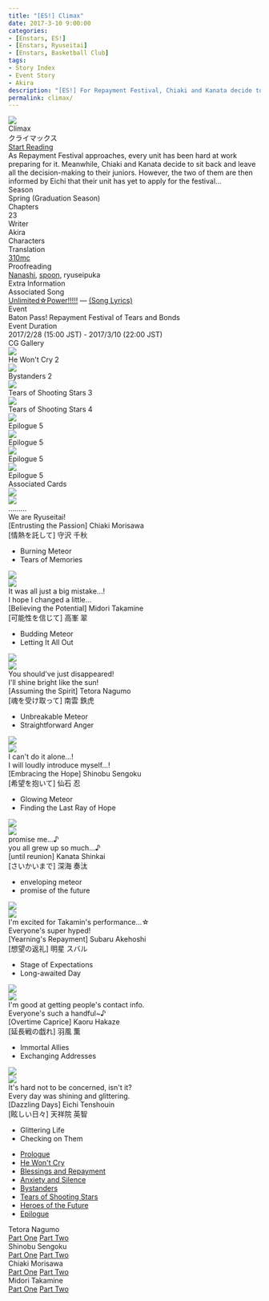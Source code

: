 ```yaml
---
title: "[ES!] Climax"
date: 2017-3-10 9:00:00
categories:
- [Enstars, ES!]
- [Enstars, Ryuseitai]
- [Enstars, Basketball Club]
tags:
- Story Index
- Event Story
- Akira
description: "[ES!] For Repayment Festival, Chiaki and Kanata decide to sit back and leave all the decision-making to their juniors, only to then find out that there's a problem…"
permalink: climax/
---
```

<div class="preview-wrapper reverse" style="--storyColor:#5ac189;--storyColor-rgb:90,193,137;--storyColor-h:147.4;--storyColor-s:45.4%;--storyColor-l:55.5%;">
    <div class="grid-wrapper">
        <div class="preview-background" style="background-image: url('/img/es/eventstory/climax/midoribcgframe.jpg')"></div>
        <div class="preview-box">
            <div class="title-area">
                <div class="title-area__title">Climax</div>
                <div class="title-area__subtitle">クライマックス</div>
                <div class="title-area__start"><a href="/climax/prologue">Start Reading</a></div>
            </div>
            <div class="info-area">
                <div class="synopsis">
                    As Repayment Festival approaches, every unit has been hard at work preparing for it. Meanwhile, Chiaki and Kanata decide to sit back and leave all the decision-making to their juniors. However, the two of them are then informed by Eichi that their unit has yet to apply for the festival…
                </div>
                <div class="info">
                    <div class="info-item season">
                        <div class="label">
                            Season
                        </div>
                        <div class="value">
                            Spring (Graduation Season)
                        </div>
                    </div>
                    <div class="info-item chapters">
                        <div class="label">
                            Chapters
                        </div>
                        <div class="value">
                            23
                        </div>
                    </div>
                    <div class="info-item writer">
                        <div class="label">
                            Writer
                        </div>
                        <div class="value">
                            Akira
                        </div>
                    </div>
                    <div class="info-item characters">
                        <div class="label">
                            Characters
                        </div>
                        <div class="value">
                        <a href="/categories/Enstars/Chiaki" character="Chiaki"></a>
                        <a href="/categories/Enstars/Midori" character="Midori"></a>
                        <a href="/categories/Enstars/Kanata" character="Kanata"></a>
                        <a href="/categories/Enstars/Tetora" character="Tetora"></a>
                        <a href="/categories/Enstars/Shinobu" character="Shinobu"></a>
                        <a href="/categories/Enstars/Subaru" character="Subaru"></a>
                        <a href="/categories/Enstars/Mao" character="Mao"></a>
                        <a href="/categories/Enstars/Eichi" character="Eichi"></a>
                        <a href="/categories/Enstars/Kaoru" character="Kaoru"></a>
                        </div>
                    </div>
                    <div class="info-item tl">
                        <div class="label">
                            Translation
                        </div>
                        <div class="value">
                            <a href="/about">310mc</a>
                        </div>
                    </div>
                    <div class="info-item pr">
                        <div class="label">
                            Proofreading
                        </div>
                        <div class="value">
                            <a href="https://twitter.com/seiginoakashi">Nanashi</a>, <a href="https://twitter.com/splafyoon">spoon</a>, ryuseipuka
                        </div>
                    </div>
                </div>
            </div>
        </div>
    </div>
</div>

<!-- more -->

<style>
    .preview-wrapper {
        display: none;
    }
    @media (max-width: 567px) {
        .post-block {
            padding: 5px 10px 8px !important;
        }
    }
</style>
<div class="story-wrapper" style="--storyColor:#5ac189;--storyColor-rgb:90,193,137;--storyColor-h:147.4;--storyColor-s:45.4%;--storyColor-l:55.5%;">
    <div class="grid-wrapper">
        <div class="story-background" style="background: top/cover url(/img/es/eventstory/climax/chiakiorigcg.jpg)"></div>
        <div class="story-box">
            <div class="story-cover">
                <div><img src="/img/es/eventstory/climax/midoribcgframe.jpg"></div>
            </div>
            <div class="title-area">
                <div class="title-area__title">Climax</div>
                <div class="title-area__subtitle">クライマックス</div>
                <div class="title-area__start"><a href="prologue">Start Reading</a></div>
            </div>
            <div class="info-area">
                <div class="synopsis">
                    As Repayment Festival approaches, every unit has been hard at work preparing for it. Meanwhile, Chiaki and Kanata decide to sit back and leave all the decision-making to their juniors. However, the two of them are then informed by Eichi that their unit has yet to apply for the festival…
                </div>
                <div class="info">
                    <div class="info-item season">
                        <div class="label">
                            Season
                        </div>
                        <div class="value">
                            Spring (Graduation Season)
                        </div>
                    </div>
                    <div class="info-item chapters">
                        <div class="label">
                            Chapters
                        </div>
                        <div class="value">
                            23
                        </div>
                    </div>
                    <div class="info-item writer">
                        <div class="label">
                            Writer
                        </div>
                        <div class="value">
                            Akira
                        </div>
                    </div>
                    <div class="info-item characters">
                        <div class="label">
                            Characters
                        </div>
                        <div class="value">
                        <a href="/categories/Enstars/Chiaki" character="Chiaki"></a>
                        <a href="/categories/Enstars/Midori" character="Midori"></a>
                        <a href="/categories/Enstars/Kanata" character="Kanata"></a>
                        <a href="/categories/Enstars/Tetora" character="Tetora"></a>
                        <a href="/categories/Enstars/Shinobu" character="Shinobu"></a>
                        <a href="/categories/Enstars/Subaru" character="Subaru"></a>
                        <a href="/categories/Enstars/Mao" character="Mao"></a>
                        <a href="/categories/Enstars/Eichi" character="Eichi"></a>
                        <a href="/categories/Enstars/Kaoru" character="Kaoru"></a>
                        </div>
                    </div>
                    <div class="info-item tl">
                        <div class="label">
                            Translation
                        </div>
                        <div class="value">
                            <a href="/about">310mc</a>
                        </div>
                    </div>
                    <div class="info-item pr">
                        <div class="label">
                            Proofreading
                        </div>
                        <div class="value">
                            <a href="https://twitter.com/seiginoakashi">Nanashi</a>, <a href="https://twitter.com/splafyoon">spoon</a>, ryuseipuka
                        </div>
                    </div>
                </div>
                <div class="extra-area">
                    <div class="tab-header">
                        <div class="tab-header__name">Extra Information</div>
                    </div>
                    <div class="tab-content">
                    <div class="tab-item">
                        <div class="label">
                            Associated Song
                        </div>
                        <div class="value">
                            <a href="https://www.youtube.com/watch?v=EebaqB7tse0">Unlimited☆Power!!!!!</a> — <a href="https://ensemble-stars.fandom.com/wiki/Unlimited%E2%98%86Power!!!!!_(Lyrics)">(Song Lyrics)</a>
                        </div>
                    </div>
                        <div class="tab-item">
                            <div class="label">
                                Event
                            </div>
                            <div class="value">
                                Baton Pass! Repayment Festival of Tears and Bonds
                            </div>
                        </div>
                        <div class="tab-item">
                            <div class="label">
                                Event Duration
                            </div>
                            <div class="value">
                                2017/2/28 (15:00 JST) - 2017/3/10 (22:00 JST)
                            </div>
                        </div>
                    </div>
                </div>
                <div class="cg-gallery">
                    <div class="tab-header">
                        <div class="tab-header__name">CG Gallery</div>
                    </div>
                    <div class="tab-content">
                        <div class="gallery">
                            <div class="gallery-item">
                                <div class="image">
                                    <img src="/img/es/eventstory/climax/chiakiorigcg.jpg">
                                </div>
                                <div class="caption">
                                    He Won't Cry 2
                                </div>
                            </div>
                            <div class="gallery-item">
                                <div class="image">
                                    <img src="/img/es/eventstory/climax/shinobuorigcg.jpg">
                                </div>
                                <div class="caption">
                                    Bystanders 2
                                </div>
                            </div>
                            <div class="gallery-item">
                                <div class="image">
                                    <img src="/img/es/eventstory/climax/tetoraorigcg.jpg">
                                </div>
                                <div class="caption">
                                    Tears of Shooting Stars 3
                                </div>
                            </div>
                            <div class="gallery-item">
                                <div class="image">
                                    <img src="/img/es/eventstory/climax/midoriorigcg.jpg">
                                </div>
                                <div class="caption">
                                    Tears of Shooting Stars 4
                                </div>
                            </div>
                            <div class="gallery-item">
                                <div class="image">
                                    <img src="/img/es/eventstory/climax/shinobubcg.jpg">
                                </div>
                                <div class="caption">
                                    Epilogue 5
                                </div>
                            </div>
                            <div class="gallery-item">
                                <div class="image">
                                    <img src="/img/es/eventstory/climax/tetorabcg.jpg">
                                </div>
                                <div class="caption">
                                    Epilogue 5
                                </div>
                            </div>
                            <div class="gallery-item">
                                <div class="image">
                                    <img src="/img/es/eventstory/climax/midoribcg.jpg">
                                </div>
                                <div class="caption">
                                    Epilogue 5
                                </div>
                            </div>
                            <div class="gallery-item">
                                <div class="image">
                                    <img src="/img/es/eventstory/climax/chiakibcg.jpg">
                                </div>
                                <div class="caption">
                                    Epilogue 5
                                </div>
                            </div>
                        </div>
                    </div>
                </div>
                <div class="story-cards">
                    <div class="tab-header">
                        <div class="tab-header__name">Associated Cards</div>
                    </div>
                    <div class="tab-content">
                        <div class="cards">
                            <div class="cards-item">
                                <div class="image">
                                    <div class="single unbloomed">
                                        <img src="/img/es/eventstory/climax/chiakicard.jpg">
                                    </div>
                                    <div class="single bloomed">
                                        <img src="/img/es/eventstory/climax/chiakibcard.jpg">
                                    </div>
                                    <div class="quotes__wrapper">
                                        <div class="quotes">
                                            <div class="unbloomed">………</div>
                                            <div class="bloomed">We are Ryuseitai!<!--TBA--></div>
                                        </div>
                                    </div>
                                </div>
                                <div class="lightbox">
                                    <div class="card__name">[Entrusting the Passion] Chiaki Morisawa</div>
                                    <div class="card__jp">[情熱を託して] 守沢 千秋</div>
                                    <div class="skills">
                                        <ul>
                                            <li id="live">
                                                <div class="name">Burning Meteor<!--燃える流星--></div>
                                                <div class="desc"></div>
                                            </li>
                                            <li id="lesson">
                                                <div class="name">Tears of Memories<!--想い出の滴--></div>
                                                <div class="desc"></div>
                                            </li>
                                        </ul>
                                    </div>
                                </div>
                            </div>
                            <div class="cards-item">
                                <div class="image">
                                    <div class="single unbloomed">
                                        <img src="/img/es/eventstory/climax/midoricard.jpg">
                                    </div>
                                    <div class="single bloomed">
                                        <img src="/img/es/eventstory/climax/midoribcard.jpg">
                                    </div>
                                    <div class="quotes__wrapper">
                                        <div class="quotes">
                                            <div class="unbloomed">It was all just a big mistake…!<!--何かの間違いだったんだ…！--></div>
                                            <div class="bloomed">I hope I changed a little…<!--ちょっとは…変われたかな--></div>
                                        </div>
                                    </div>
                                </div>
                                <div class="lightbox">
                                    <div class="card__name">[Believing the Potential] Midori Takamine</div>
                                    <div class="card__jp">[可能性を信じて] 高峯 翠</div>
                                    <div class="skills">
                                        <ul>
                                            <li id="live">
                                                <div class="name">Budding Meteor<!--芽生える流星--></div>
                                                <div class="desc"></div>
                                            </li>
                                            <li id="lesson">
                                                <div class="name">Letting It All Out<!--思いの丈--></div>
                                                <div class="desc"></div>
                                            </li>
                                        </ul>
                                    </div>
                                </div>
                            </div>
                            <div class="cards-item">
                                <div class="image">
                                    <div class="single unbloomed">
                                        <img src="/img/es/eventstory/climax/tetoracard.jpg">
                                    </div>
                                    <div class="single bloomed">
                                        <img src="/img/es/eventstory/climax/tetorabcard.jpg">
                                    </div>
                                    <div class="quotes__wrapper">
                                        <div class="quotes">
                                            <div class="unbloomed">You should've just disappeared!<!--消えちまえば良かったんスよ！--></div>
                                            <div class="bloomed">I'll shine bright like the sun!<!--太陽のように輝くッス！--></div>
                                        </div>
                                    </div>
                                </div>
                                <div class="lightbox">
                                    <div class="card__name">[Assuming the Spirit] Tetora Nagumo</div>
                                    <div class="card__jp">[魂を受け取って] 南雲 鉄虎</div>
                                    <div class="skills">
                                        <ul>
                                            <li id="live">
                                                <div class="name">Unbreakable Meteor<!--砕けない流星--></div>
                                                <div class="desc"></div>
                                            </li>
                                            <li id="lesson">
                                                <div class="name">Straightforward Anger<!--真っ直ぐな怒り--></div>
                                                <div class="desc"></div>
                                            </li>
                                        </ul>
                                    </div>
                                </div>
                            </div>
                            <div class="cards-item">
                                <div class="image">
                                    <div class="single unbloomed">
                                        <img src="/img/es/eventstory/climax/shinobucard.jpg">
                                    </div>
                                    <div class="single bloomed">
                                        <img src="/img/es/eventstory/climax/shinobubcard.jpg">
                                    </div>
                                    <div class="quotes__wrapper">
                                        <div class="quotes">
                                            <div class="unbloomed">I can't do it alone…!<!--拙者じゃ無理でござる…！--></div>
                                            <div class="bloomed">I will loudly introduce myself…!<!--堂々と主張していくでござる…！--></div>
                                        </div>
                                    </div>
                                </div>
                                <div class="lightbox">
                                    <div class="card__name">[Embracing the Hope] Shinobu Sengoku</div>
                                    <div class="card__jp">[希望を抱いて] 仙石 忍</div>
                                    <div class="skills">
                                        <ul>
                                            <li id="live">
                                                <div class="name">Glowing Meteor<!--光の流星--></div>
                                                <div class="desc"></div>
                                            </li>
                                            <li id="lesson">
                                                <div class="name">Finding the Last Ray of Hope<!--頼みの綱探し--></div>
                                                <div class="desc"></div>
                                            </li>
                                        </ul>
                                    </div>
                                </div>
                            </div>
                            <div class="cards-item">
                                <div class="image">
                                    <div class="single unbloomed">
                                        <img src="/img/es/eventstory/climax/kanatacard.jpg">
                                    </div>
                                    <div class="single bloomed">
                                        <img src="/img/es/eventstory/climax/kanatabcard.jpg">
                                    </div>
                                    <div class="quotes__wrapper">
                                        <div class="quotes">
                                            <div class="unbloomed">promise me…♪<!--やくそくですよ…♪--></div>
                                            <div class="bloomed">you all grew up so much…♪<!--みんなせいちょうしましたねぇ…♪--></div>
                                        </div>
                                    </div>
                                </div>
                                <div class="lightbox">
                                    <div class="card__name">[until reunion] Kanata Shinkai</div>
                                    <div class="card__jp">[さいかいまで] 深海 奏汰</div>
                                    <div class="skills">
                                        <ul>
                                            <li id="live">
                                                <div class="name">enveloping meteor<!--めぐるりゅうせい--></div>
                                                <div class="desc"></div>
                                            </li>
                                            <li id="lesson">
                                                <div class="name">promise of the future<!--さきのやくそく--></div>
                                                <div class="desc"></div>
                                            </li>
                                        </ul>
                                    </div>
                                </div>
                            </div>
                            <div class="cards-item">
                                <div class="image">
                                    <div class="single unbloomed">
                                        <img src="/img/es/eventstory/climax/subarucard.jpg">
                                    </div>
                                    <div class="single bloomed">
                                        <img src="/img/es/eventstory/climax/subarubcard.jpg">
                                    </div>
                                    <div class="quotes__wrapper">
                                        <div class="quotes">
                                            <div class="unbloomed">I'm excited for Takamin's performance…☆<!--タカミンの舞台楽しみだな…☆--></div>
                                            <div class="bloomed">Everyone's super hyped!<!--みんな浮き浮きしてるよっ！--></div>
                                        </div>
                                    </div>
                                </div>
                                <div class="lightbox">
                                    <div class="card__name">[Yearning's Repayment] Subaru Akehoshi</div>
                                    <div class="card__jp">[想望の返礼] 明星 スバル</div>
                                    <div class="skills">
                                        <ul>
                                            <li id="live">
                                                <div class="name">Stage of Expectations<!--期待のステージ--></div>
                                                <div class="desc"></div>
                                            </li>
                                            <li id="lesson">
                                                <div class="name">Long-awaited Day<!--待ち遠しい当日--></div>
                                                <div class="desc"></div>
                                            </li>
                                        </ul>
                                    </div>
                                </div>
                            </div>
                            <div class="cards-item">
                                <div class="image">
                                    <div class="single unbloomed">
                                        <img src="/img/es/eventstory/climax/kaorucard.jpg">
                                    </div>
                                    <div class="single bloomed">
                                        <img src="/img/es/eventstory/climax/kaorubcard.jpg">
                                    </div>
                                    <div class="quotes__wrapper">
                                        <div class="quotes">
                                            <div class="unbloomed">I'm good at getting people's contact info.<!--連絡先を聞くのは得意なんだよね--></div>
                                            <div class="bloomed">Everyone's such a handful~♪<!--みんな手がかかる連中だよね～♪--></div>
                                        </div>
                                    </div>
                                </div>
                                <div class="lightbox">
                                    <div class="card__name">[Overtime Caprice] Kaoru Hakaze</div>
                                    <div class="card__jp">[延長戦の戯れ] 羽風 薫</div>
                                    <div class="skills">
                                        <ul>
                                            <li id="live">
                                                <div class="name">Immortal Allies<!--不滅の仲間--></div>
                                                <div class="desc"></div>
                                            </li>
                                            <li id="lesson">
                                                <div class="name">Exchanging Addresses<!--アドレス交換--></div>
                                                <div class="desc"></div>
                                            </li>
                                        </ul>
                                    </div>
                                </div>
                            </div>
                            <div class="cards-item">
                                <div class="image">
                                    <div class="single unbloomed">
                                        <img src="/img/es/eventstory/climax/eichicard.jpg">
                                    </div>
                                    <div class="single bloomed">
                                        <img src="/img/es/eventstory/climax/eichibcard.jpg">
                                    </div>
                                    <div class="quotes__wrapper">
                                        <div class="quotes">
                                            <div class="unbloomed">It's hard not to be concerned, isn't it?<!--任しても気になるものだね	--></div>
                                            <div class="bloomed">Every day was shining and glittering.<!--本当に輝かしい日々だったよ--></div>
                                        </div>
                                    </div>
                                </div>
                                <div class="lightbox">
                                    <div class="card__name">[Dazzling Days] Eichi Tenshouin</div>
                                    <div class="card__jp">[眩しい日々] 天祥院 英智</div>
                                    <div class="skills">
                                        <ul>
                                            <li id="live">
                                                <div class="name">Glittering Life<!--煌きの生活--></div>
                                                <div class="desc"></div>
                                            </li>
                                            <li id="lesson">
                                                <div class="name">Checking on Them<!--呼びだし確認--></div>
                                                <div class="desc"></div>
                                            </li>
                                        </ul>
                                    </div>
                                </div>
                            </div>
                        </div>
                    </div>
                </div>
            </div>
            <div class="chapter-area">
                <div class="chapters">
                    <ul>
                        <li>
                            <a href="prologue" id="none">Prologue</a>
                        </li>
                        <li>
                            <a href="he_wont_cry" id="none">He Won't Cry</a>
                        </li>
                        <li>
                            <a href="blessings_and_repayment" id="none">Blessings and Repayment</a>
                        </li>
                        <li>
                            <a href="anxiety_and_silence" id="none">Anxiety and Silence</a>
                        </li>
                        <li>
                            <a href="bystanders" id="none">Bystanders</a>
                        </li>
                        <li>
                            <a href="tears_of_shooting_stars" id="none">Tears of Shooting Stars</a>
                        </li>
                        <li>
                            <a href="heroes_of_the_future" id="none">Heroes of the Future</a>
                        </li>
                        <li>
                            <a href="epilogue" id="none">Epilogue</a>
                        </li>
                    </ul>
                </div>
              <div class="mini-talks">
                    <div class="mini-talk">
                        <div class="mt-header">Tetora Nagumo</div>
                        <div class="mt-content">
                        <div class="item">
                            <a href="minitalk/tetora_1" id="none">Part One</a>
                            <a href="minitalk/tetora_2" id="none">Part Two</a>
                            </div>
                        </div>
                    </div>
                    <div class="mini-talk">
                        <div class="mt-header">Shinobu Sengoku</div>
                        <div class="mt-content">
                            <div class="item">
                            <a href="minitalk/shinobu_1" id="none">Part One</a>
                            <a href="minitalk/shinobu_2" id="none">Part Two</a>
                            </div>
                        </div>
                    </div>
                    <div class="mini-talk">
                        <div class="mt-header">Chiaki Morisawa</div>
                        <div class="mt-content">
                            <div class="item">
                            <a href="minitalk/chiaki_1" id="none">Part One</a>
                            <a href="minitalk/chiaki_2" id="none">Part Two</a>
                            </div>
                        </div>
                    </div>
                    <div class="mini-talk">
                        <div class="mt-header">Midori Takamine</div>
                        <div class="mt-content">
                            <div class="item">
                            <a href="minitalk/midori_1" id="none">Part One</a>
                            <a href="minitalk/midori_2" id="none">Part Two</a>
                            </div>
                        </div>
                    </div>
                </div>
            </div>
        </div>
    </div>
</div>
